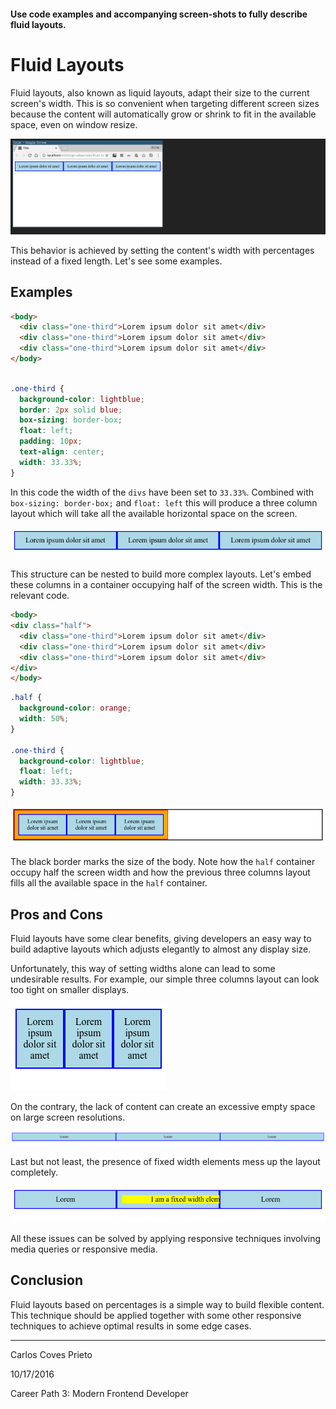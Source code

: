 #### Use code examples and accompanying screen-shots to fully describe fluid layouts.

# Fluid Layouts

Fluid layouts, also known as liquid layouts, adapt their size to the current screen's width. This is so convenient when targeting different screen sizes because the content will automatically grow or shrink to fit in the available space, even on window resize.

![Width change](images/change-width.gif)

This behavior is achieved by setting the content's width with percentages instead of a fixed length. Let's see some examples.

## Examples

```html
<body>
  <div class="one-third">Lorem ipsum dolor sit amet</div>
  <div class="one-third">Lorem ipsum dolor sit amet</div>
  <div class="one-third">Lorem ipsum dolor sit amet</div>
</body>

```

```css

.one-third {
  background-color: lightblue;
  border: 2px solid blue;
  box-sizing: border-box;
  float: left;
  padding: 10px;
  text-align: center;
  width: 33.33%;
}

```

In this code the width of the `divs` have been set to `33.33%`. Combined with `box-sizing: border-box;` and `float: left` this will produce a three column layout which will take all the available horizontal space on the screen.

![Simple 3 columns](images/fluid-simple.png)

This structure can be nested to build more complex layouts. Let's embed these columns in a container occupying half of the screen width. This is the relevant code.

```html
<body>
<div class="half">
  <div class="one-third">Lorem ipsum dolor sit amet</div>
  <div class="one-third">Lorem ipsum dolor sit amet</div>
  <div class="one-third">Lorem ipsum dolor sit amet</div>
</div>
</body>

```

```css
.half {
  background-color: orange;
  width: 50%;
}

.one-third {
  background-color: lightblue;
  float: left;
  width: 33.33%;
}

```

![3 columns nested](images/fluid-nested.png)

The black border marks the size of the body. Note how the `half` container occupy half the screen width and how the previous three columns layout fills all the available space in the `half` container.

## Pros and Cons

Fluid layouts have some clear benefits, giving developers an easy way to build adaptive layouts which adjusts elegantly to almost any display size.

Unfortunately, this way of setting widths alone can lead to some undesirable results. For example, our simple three columns layout can look too tight on smaller displays.

![Tight content](images/fluid-tight.png)

On the contrary, the lack of content can create an excessive empty space on large screen resolutions.

![Loose content](images/fluid-loose.png)

Last but not least, the presence of fixed width elements mess up the layout completely.

![Fluid and fixed](images/fluid-fixed.png)

All these issues can be solved by applying responsive techniques involving media queries or responsive media.

## Conclusion

Fluid layouts based on percentages is a simple way to build flexible content. This technique should be applied together with some other responsive techniques to achieve optimal results in some edge cases.

---

Carlos Coves Prieto

10/17/2016

Career Path 3: Modern Frontend Developer

